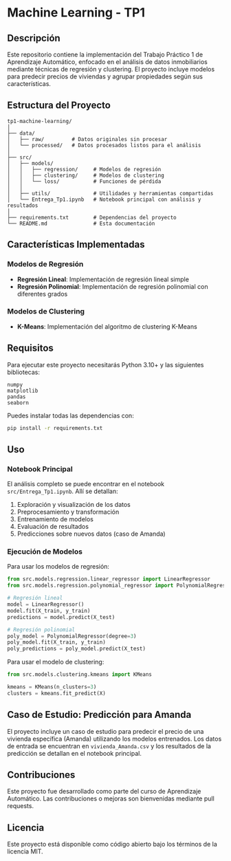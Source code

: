 # Machine Learning - TP1

## Descripción

Este repositorio contiene la implementación del Trabajo Práctico 1 de Aprendizaje Automático, enfocado en el análisis de datos inmobiliarios mediante técnicas de regresión y clustering. El proyecto incluye modelos para predecir precios de viviendas y agrupar propiedades según sus características.

## Estructura del Proyecto

```
tp1-machine-learning/
│
├── data/
│   ├── raw/         # Datos originales sin procesar
│   └── processed/   # Datos procesados listos para el análisis
│
├── src/
│   ├── models/
│   │   ├── regression/     # Modelos de regresión
│   │   ├── clustering/     # Modelos de clustering
│   │   └── loss/           # Funciones de pérdida
│   │
│   ├── utils/              # Utilidades y herramientas compartidas
│   └── Entrega_Tp1.ipynb   # Notebook principal con análisis y resultados
│
├── requirements.txt        # Dependencias del proyecto
└── README.md               # Esta documentación
```

## Características Implementadas

### Modelos de Regresión
- **Regresión Lineal**: Implementación de regresión lineal simple
- **Regresión Polinomial**: Implementación de regresión polinomial con diferentes grados

### Modelos de Clustering
- **K-Means**: Implementación del algoritmo de clustering K-Means

## Requisitos

Para ejecutar este proyecto necesitarás Python 3.10+ y las siguientes bibliotecas:

```
numpy
matplotlib
pandas
seaborn
```

Puedes instalar todas las dependencias con:

```bash
pip install -r requirements.txt
```

## Uso

### Notebook Principal

El análisis completo se puede encontrar en el notebook `src/Entrega_Tp1.ipynb`. Allí se detallan:

1. Exploración y visualización de los datos
2. Preprocesamiento y transformación
3. Entrenamiento de modelos
4. Evaluación de resultados
5. Predicciones sobre nuevos datos (caso de Amanda)

### Ejecución de Modelos

Para usar los modelos de regresión:

```python
from src.models.regression.linear_regressor import LinearRegressor
from src.models.regression.polynomial_regressor import PolynomialRegressor

# Regresión lineal
model = LinearRegressor()
model.fit(X_train, y_train)
predictions = model.predict(X_test)

# Regresión polinomial
poly_model = PolynomialRegressor(degree=3)
poly_model.fit(X_train, y_train)
poly_predictions = poly_model.predict(X_test)
```

Para usar el modelo de clustering:

```python
from src.models.clustering.kmeans import KMeans

kmeans = KMeans(n_clusters=3)
clusters = kmeans.fit_predict(X)
```

## Caso de Estudio: Predicción para Amanda

El proyecto incluye un caso de estudio para predecir el precio de una vivienda específica (Amanda) utilizando los modelos entrenados. Los datos de entrada se encuentran en `vivienda_Amanda.csv` y los resultados de la predicción se detallan en el notebook principal.

## Contribuciones

Este proyecto fue desarrollado como parte del curso de Aprendizaje Automático. Las contribuciones o mejoras son bienvenidas mediante pull requests.

## Licencia

Este proyecto está disponible como código abierto bajo los términos de la licencia MIT. 